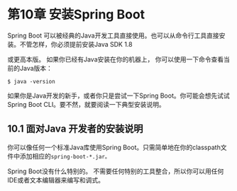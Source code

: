 # 第10章 安装Spring Boot

Spring Boot 可以被经典的Java开发工具直接使用。也可以从命令行工具直接安装。不管怎样，你必须提前安装Java SDK 1.8

或更高本版。 如果你已经有Java安装在你的机器上， 你可以使用一下命令查看当前的Java版本：

```
$ java -version
```

如果你是Java开发的新手，或者你只是尝试一下Spring Boot。你可能会想先试试Spring Boot CLI。要不然，就要阅读一下典型安装说明。

## 10.1 面对Java 开发者的安装说明

你可以像任何一个标准Java库使用Spring Boot。只需简单地在你的classpath文件中添加相应的`spring-boot-*.jar。`

Spring Boot没有什么特别的。 不需要任何特别的工具整合，所以你可以用任何IDE或者文本编辑器来编写和调式。

